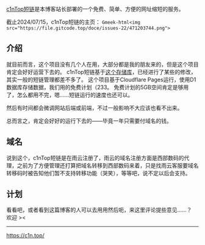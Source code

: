 [c1nTop短链](https://c1n.top/)是本博客站长部署的一个免费、简单、方便的网址缩短的服务。

截止2024/07/15，c1nTop短链的主页：
`Gmeek-html<img src="https://file.gitcode.top/doce/issues-22/471203744.png">`

## 介绍
就目前而言，这个项目没有几个人在用，大部分都是我的朋友来的，但是这个项目肯定会好好运营下去的。
c1nTop短链基于[这个存储库](https://github.com/molikai-work/short)，已经进行了某些的修改，其实一般的短链管理都差不多了。
这个项目基于Cloudflare Pages运行，使用D1数据库存储数据，我们用的免费计划（233。
免费计划的5GB空间肯定是够用了，怎么都用不完，嗯……短链运行的速度也还可以。

然后有时间都会微调网站后端或前端，不过一般影响不大应该也看不出来。

总而言之，肯定会好好的运行下去的——毕竟一年只需要付域名的钱。

## 域名
说到这个，c1nTop短链是在雨云注册了，雨云的域名注册方面是西部数码的代理，之前为了方便管理还打算把域名转移到西部数码来着，只是找雨云客服要域名转移码时被告知他们暂不支持转移功能（哭笑），等等吧，说不定以后会支持。

## 计划
看看吧，或者看到这篇博客的人可以去用用然后呃，来这里评论提些意见……？
欢迎 ><

---

https://c1n.top/
